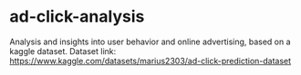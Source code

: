 # ad-click-analysis
Analysis and insights into user behavior and online advertising, based on a kaggle dataset. 
Dataset link: https://www.kaggle.com/datasets/marius2303/ad-click-prediction-dataset
